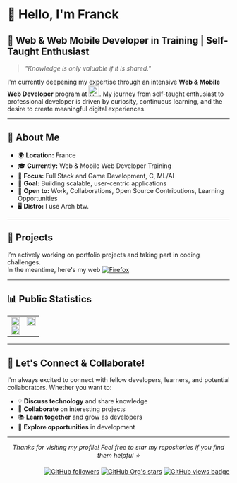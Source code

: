 # 👋 Hello, I'm Franck

## 🚀 **Web & Web Mobile Developer in Training | Self-Taught Enthusiast**

> *"Knowledge is only valuable if it is shared."*

I'm currently deepening my expertise through an intensive **Web & Mobile Web Developer** program at <a href="https://www.holbertonschool.com" target="_blank" rel="noopener noreferrer" style="display: inline-flex; align-items: center; gap: 6px;"><img src="https://cdn.prod.website-files.com/6105315644a26f77912a1ada/611e13a82c74407dfebd313f_semi-logo-holberton-01.svg" alt="Holberton" width="24" height="24" style="vertical-align: middle;" /></a>.
My journey from self-taught enthusiast to professional developer is driven by curiosity, continuous learning, and the desire to create meaningful digital experiences.

---

## 🎯 **About Me**

- 🌍 **Location:** France
- 🎓 **Currently:** Web & Mobile Web Developer Training
- 💼 **Focus:** Full Stack and Game Development, C, ML/AI
- 🚀 **Goal:** Building scalable, user-centric applications
- 🤝 **Open to:** Work, Collaborations, Open Source Contributions, Learning Opportunities
- 🖥️ **Distro:** I use Arch btw.

---

## 🔧 Projects

I’m actively working on portfolio projects and taking part in coding challenges.  
In the meantime, here's my web [![Firefox](https://img.shields.io/badge/Live_resume-FF7139?logo=Firefox&logoColor=white)](https://franck-dev-hub.github.io/web-resume)

---

## 📊 **Public Statistics**

<div align="center">
<table>
  <tr>
    <td style="vertical-align: top;">
      <img src="https://github-readme-stats.vercel.app/api?username=Franck-dev-hub&theme=dark&bg_color=00000000&hide_border=true&hide_title=true&hide=contribs&ring_color=336fff&cache_seconds=3600" width="100%"/><br/>
      <img src="https://streak-stats.demolab.com?user=Franck-dev-hub&theme=dark&hide_border=true&background=00000000&ring=336fff&fire=ff6f33&cache_seconds=3600" width="100%"/>
    </td>
    <td style="vertical-align: top;">
      <img src="https://github-readme-stats.vercel.app/api/top-langs/?username=Franck-dev-hub&layout=compact&theme=dark&hide_border=true&bg_color=00000000&hide_title=true&hide=shaderlab&text_color=f1f5f9&icon_color=60a5fa&cache_seconds=3600&langs_count=20" height="100%"/>
    </td>
  </tr>
</table>
</div>

---

## 🤝 **Let's Connect & Collaborate!**

I'm always excited to connect with fellow developers, learners, and potential collaborators. Whether you want to:
- 💡 **Discuss technology** and share knowledge
- 🤝 **Collaborate** on interesting projects
- 📚 **Learn together** and grow as developers
- 💼 **Explore opportunities** in development

---

<p align="center">
  <em>Thanks for visiting my profile! Feel free to star my repositories if you find them helpful ⭐</em>
</p>
<p align="right">
    <a href="https://shields.io/"><img alt="GitHub followers" src="https://img.shields.io/github/followers/Franck-dev-hub?style=flat&label=Followers" alt="GitHub followers badge"></a>
    <a href="https://shields.io/"><img alt="GitHub Org's stars" src="https://img.shields.io/github/stars/Franck-dev-hub?style=flat&label=Stars" alt="GitHub stars badge"></a>
    <a href="https://github.com/antonkomarev/github-profile-views-counter/"><img src="https://komarev.com/ghpvc/?username=Franck-dev-hub&label=Views" alt="GitHub views badge"></a>
</p>
